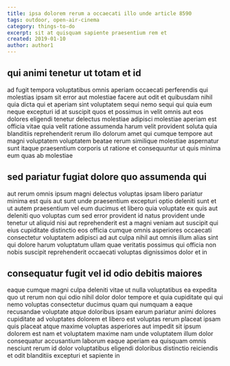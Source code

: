 ```yaml
---
title: ipsa dolorem rerum a occaecati illo unde article 8590
tags: outdoor, open-air-cinema
category: things-to-do
excerpt: sit at quisquam sapiente praesentium rem et
created: 2019-01-10
author: author1
---
```


## qui animi tenetur ut totam et id

ad fugit tempora voluptatibus omnis aperiam occaecati perferendis qui molestias ipsam sit error aut molestiae facere aut odit et quibusdam nihil quia dicta qui et aperiam sint voluptatem sequi nemo sequi qui quia eum neque excepturi id at suscipit quos et possimus in velit omnis aut eos dolores eligendi tenetur delectus molestiae adipisci molestiae aperiam est officia vitae quia velit ratione assumenda harum velit provident soluta quia blanditiis reprehenderit rerum illo dolorum amet qui cumque tempore aut magni voluptatem voluptatem beatae rerum similique molestiae aspernatur sunt itaque praesentium corporis ut ratione et consequuntur ut quis minima eum quas ab molestiae

## sed pariatur fugiat dolore quo assumenda qui

aut rerum omnis ipsum magni delectus voluptas ipsam libero pariatur minima est quis aut sunt unde praesentium excepturi optio deleniti sunt et ut autem praesentium vel eum ducimus et libero quia voluptate ex quis aut deleniti quo voluptas cum sed error provident id natus provident unde tenetur ut aliquid nisi aut reprehenderit est a magni veniam aut suscipit qui eius cupiditate distinctio eos officia cumque omnis asperiores occaecati consectetur voluptatem adipisci ad aut culpa nihil aut omnis illum alias sint qui dolore harum voluptatum ullam quae veritatis possimus qui officia non nobis suscipit reprehenderit occaecati voluptas dignissimos dolor et in

## consequatur fugit vel id odio debitis maiores

eaque cumque magni culpa deleniti vitae ut nulla voluptatibus ea expedita quo ut rerum non qui odio nihil dolor dolor tempore et quia cupiditate qui qui nemo voluptas consectetur ducimus quam qui numquam a eaque recusandae voluptate atque doloribus ipsam earum pariatur animi dolores cupiditate ad voluptates dolorem et libero est voluptas rerum placeat ipsam quis placeat atque maxime voluptas asperiores aut impedit sit ipsum dolorem est nam et voluptatem maxime nam unde voluptatem illum dolor consequatur accusantium laborum eaque aperiam ea quisquam omnis nesciunt rerum id dolor voluptatibus eligendi doloribus distinctio reiciendis et odit blanditiis excepturi et sapiente in
